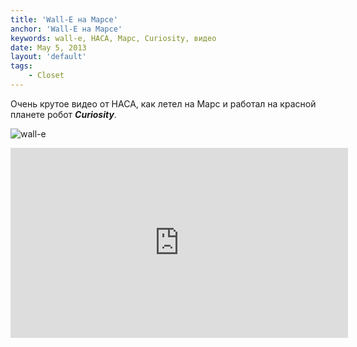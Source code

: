 ```yaml
---
title: 'Wall-E на Марсе'
anchor: 'Wall-E на Марсе'
keywords: wall-e, НАСА, Марс, Curiosity, видео
date: May 5, 2013
layout: 'default'
tags:
    - Closet
---
```


Очень крутое видео от НАСА, как летел на Марс и работал на красной планете робот ___Curiosity___.

![wall-e]()

<iframe width="540" height="304" src="http://www.youtube.com/embed/P4boyXQuUIw" frameborder="0" allowfullscreen></iframe>